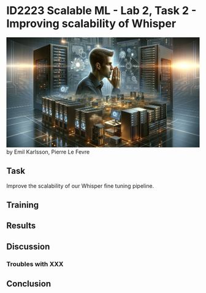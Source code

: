 # ID2223 Scalable ML - Lab 2, Task 2 - Improving scalability of Whisper
![man whispering at big server](../assets/task2.png)
by Emil Karlsson, Pierre Le Fevre

## Task
Improve the scalability of our Whisper fine tuning pipeline.

## Training

## Results

## Discussion

### Troubles with XXX

## Conclusion